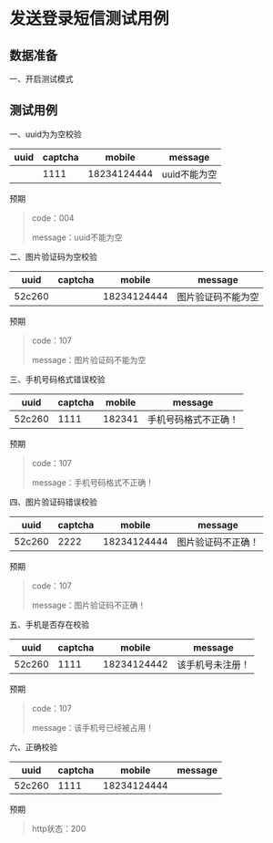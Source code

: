 # 发送登录短信测试用例

## 数据准备

一、开启测试模式

## 测试用例

一、uuid为为空校验

| uuid | captcha | mobile      | message      |
| ---- | ------- | ----------- | ------------ |
|      | 1111    | 18234124444 | uuid不能为空 |

预期

> code：004
>
> message：uuid不能为空

二、图片验证码为空校验

| uuid   | captcha | mobile      | message            |
| ------ | ------- | ----------- | ------------------ |
| 52c260 |         | 18234124444 | 图片验证码不能为空 |

预期

> code：107
>
> message：图片验证码不能为空

三、手机号码格式错误校验

| uuid   | captcha | mobile | message              |
| ------ | ------- | ------ | -------------------- |
| 52c260 | 1111    | 182341 | 手机号码格式不正确！ |

预期

> code：107
>
> message：手机号码格式不正确！

四、图片验证码错误校验

| uuid   | captcha | mobile      | message            |
| ------ | ------- | ----------- | ------------------ |
| 52c260 | 2222    | 18234124444 | 图片验证码不正确！ |

预期

> code：107
>
> message：图片验证码不正确！

五、手机是否存在校验

| uuid   | captcha | mobile      | message          |
| ------ | ------- | ----------- | ---------------- |
| 52c260 | 1111    | 18234124442 | 该手机号未注册！ |

预期

> code：107
>
> message：该手机号已经被占用！

六、正确校验

| uuid   | captcha | mobile      | message |
| ------ | ------- | ----------- | ------- |
| 52c260 | 1111    | 18234124444 |         |

预期

> http状态：200